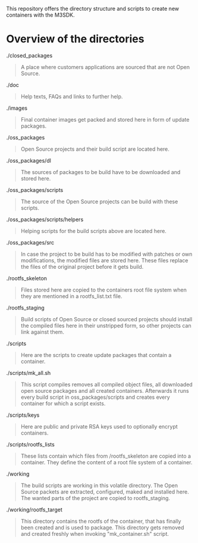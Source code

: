This repository offers the directory structure and scripts to create new containers with the M3SDK.

Overview of the directories
===========================
./closed_packages
> A place where customers applications are sourced that are not Open Source.

./doc
> Help texts, FAQs and links to further help.

./images
> Final container images get packed and stored here in form of update packages.

./oss_packages
> Open Source projects and their build script are located here.

./oss_packages/dl
> The sources of packages to be build have to be downloaded and stored here.

./oss_packages/scripts
> The source of the Open Source projects can be build with these scripts.

./oss_packages/scripts/helpers
> Helping scripts for the build scripts above are located here.

./oss_packages/src
> In case the project to be build has to be modified with patches or own modifications, the
modified files are stored here. These files replace the files of the original project before it gets build.

./rootfs_skeleton
> Files stored here are copied to the containers root file system when they are mentioned in a rootfs_list.txt file.

./rootfs_staging
> Build scripts of Open Source or closed sourced projects should install the compiled files here in their unstripped form, so other projects can link against them.

./scripts
> Here are the scripts to create update packages that contain a container.

./scripts/mk_all.sh
> This script compiles removes all compiled object files, all downloaded open source packages and all created containers. Afterwards it runs every build script in oss_packages/scripts and creates every container for which a script exists.

./scripts/keys
> Here are public and private RSA keys used to optionally encrypt containers.

./scripts/rootfs_lists
> These lists contain which files from /rootfs_skeleton are copied into a container. They define the content of a root file system of a container.

./working
> The build scripts are working in this volatile directory. The Open Source packets are extracted, configured, maked and installed here. The wanted parts of the project are copied to rootfs_staging.

./working/rootfs_target
> This directory contains the rootfs of the container, that has finally been created and is used to package. This directory gets removed and created freshly when invoking "mk_container.sh" script.
